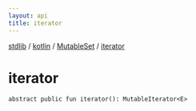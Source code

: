 ```yaml
---
layout: api
title: iterator
---
```

[stdlib](../../index.md) / [kotlin](../index.md) / [MutableSet](index.md) / [iterator](iterator.md)

# iterator

```
abstract public fun iterator(): MutableIterator<E>
```
